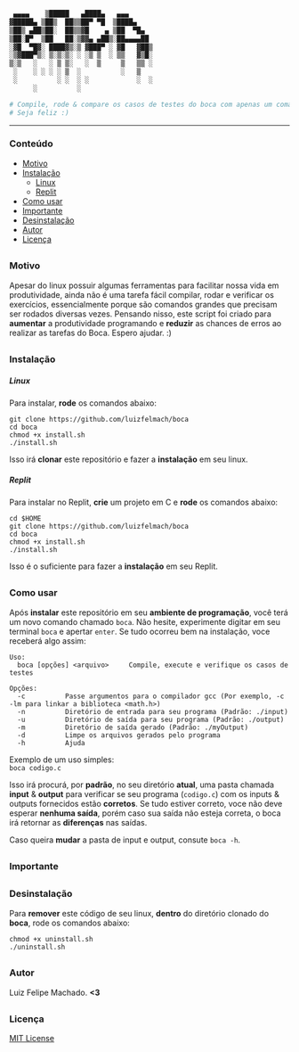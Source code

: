 ```bash
 ▄▄▄▄    ▒█████   ▄████▄   ▄▄▄      
▓█████▄ ▒██▒  ██▒▒██▀ ▀█  ▒████▄    
▒██▒ ▄██▒██░  ██▒▒▓█    ▄ ▒██  ▀█▄  
▒██░█▀  ▒██   ██░▒▓▓▄ ▄██▒░██▄▄▄▄██ 
░▓█  ▀█▓░ ████▓▒░▒ ▓███▀ ░ ▓█   ▓██▒
░▒▓███▀▒░ ▒░▒░▒░ ░ ░▒ ▒  ░ ▒▒   ▓▒█░
▒░▒   ░   ░ ▒ ▒░   ░  ▒     ▒   ▒▒ ░
 ░    ░ ░ ░ ░ ▒  ░          ░   ▒   
 ░          ░ ░  ░ ░            ░  ░
      ░          ░                  

# Compile, rode & compare os casos de testes do boca com apenas um comando.
# Seja feliz :)
```
---
### Conteúdo

- [Motivo](#motivo)
- [Instalação](#instalacao)
  - [Linux](#linux)
  - [Replit](#replit)
- [Como usar](#como-usar)
- [Importante](#importante)
- [Desinstalação](#desinstalacao)
- [Autor](#autor)
- [Licença](#licenca)

<a name="motivo"></a>
---
### Motivo

Apesar do linux possuir algumas ferramentas para facilitar nossa vida em produtividade, ainda não é uma tarefa fácil compilar, rodar e verificar os exercícios, essencialmente porque são comandos grandes que precisam ser rodados diversas vezes. Pensando nisso, este script foi criado para **aumentar** a produtividade programando e **reduzir** as chances de erros ao realizar as tarefas do Boca. Espero ajudar. :)

<a name="instalacao"></a>
---
### Instalação

<a name="linux"></a>

##### Linux

Para instalar, **rode** os comandos abaixo:

```
git clone https://github.com/luizfelmach/boca
cd boca
chmod +x install.sh
./install.sh
```
Isso irá **clonar** este repositório e fazer a **instalação** em seu linux.

<a name="replit"></a>

##### Replit

Para instalar no Replit, **crie** um projeto em C e **rode** os comandos abaixo:
```
cd $HOME
git clone https://github.com/luizfelmach/boca
cd boca
chmod +x install.sh
./install.sh
```
Isso é o suficiente para fazer a **instalação** em seu Replit.

<a name="como-usar"></a>
---
### Como usar

Após **instalar** este repositório em seu **ambiente de programação**, você terá um novo comando chamado `boca`. Não hesite, experimente digitar em seu terminal `boca` e apertar `enter`. Se tudo ocorreu bem na instalação, voce receberá algo assim:
```
Uso:
  boca [opções] <arquivo>     Compile, execute e verifique os casos de testes

Opções:
  -c          Passe argumentos para o compilador gcc (Por exemplo, -c -lm para linkar a biblioteca <math.h>)
  -n          Diretório de entrada para seu programa (Padrão: ./input)
  -u          Diretório de saída para seu programa (Padrão: ./output)
  -m          Diretório de saída gerado (Padrão: ./myOutput)
  -d          Limpe os arquivos gerados pelo programa
  -h          Ajuda
```
Exemplo de um uso simples:
<br>
`boca codigo.c`

Isso irá procurá, por **padrão**, no seu diretório **atual**, uma pasta chamada **input** & **output** para verificar se seu programa (`codigo.c`) com os inputs & outputs fornecidos estão **corretos**.
Se tudo estiver correto, voce não deve esperar **nenhuma saída**, porém caso sua saída não esteja correta, o boca irá retornar as **diferenças** nas saídas.

Caso queira **mudar** a pasta de input e output, consute `boca -h`.

<a name="importante"></a>
---
### Importante

<a name="desinstalacao"></a>
---
### Desinstalação

Para **remover** este código de seu linux, **dentro** do diretório clonado do **boca**, rode os comandos abaixo:
```
chmod +x uninstall.sh
./uninstall.sh
```
<a name="autor"></a>
---
### Autor

Luiz Felipe Machado. **<3**

<a name="licenca"></a>
---
### Licença

[MIT License](./LICENSE)
